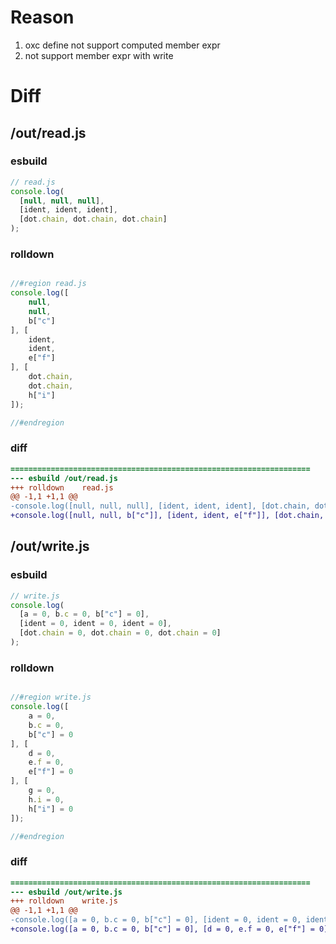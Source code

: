 # Reason
1. oxc define not support computed member expr
2. not support member expr with write
# Diff
## /out/read.js
### esbuild
```js
// read.js
console.log(
  [null, null, null],
  [ident, ident, ident],
  [dot.chain, dot.chain, dot.chain]
);
```
### rolldown
```js

//#region read.js
console.log([
	null,
	null,
	b["c"]
], [
	ident,
	ident,
	e["f"]
], [
	dot.chain,
	dot.chain,
	h["i"]
]);

//#endregion

```
### diff
```diff
===================================================================
--- esbuild	/out/read.js
+++ rolldown	read.js
@@ -1,1 +1,1 @@
-console.log([null, null, null], [ident, ident, ident], [dot.chain, dot.chain, dot.chain]);
+console.log([null, null, b["c"]], [ident, ident, e["f"]], [dot.chain, dot.chain, h["i"]]);

```
## /out/write.js
### esbuild
```js
// write.js
console.log(
  [a = 0, b.c = 0, b["c"] = 0],
  [ident = 0, ident = 0, ident = 0],
  [dot.chain = 0, dot.chain = 0, dot.chain = 0]
);
```
### rolldown
```js

//#region write.js
console.log([
	a = 0,
	b.c = 0,
	b["c"] = 0
], [
	d = 0,
	e.f = 0,
	e["f"] = 0
], [
	g = 0,
	h.i = 0,
	h["i"] = 0
]);

//#endregion

```
### diff
```diff
===================================================================
--- esbuild	/out/write.js
+++ rolldown	write.js
@@ -1,1 +1,1 @@
-console.log([a = 0, b.c = 0, b["c"] = 0], [ident = 0, ident = 0, ident = 0], [dot.chain = 0, dot.chain = 0, dot.chain = 0]);
+console.log([a = 0, b.c = 0, b["c"] = 0], [d = 0, e.f = 0, e["f"] = 0], [g = 0, h.i = 0, h["i"] = 0]);

```